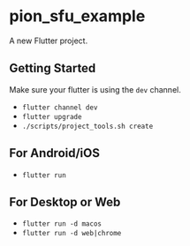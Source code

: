 # pion_sfu_example

A new Flutter project.

## Getting Started

Make sure your flutter is using the `dev` channel.

- `flutter channel dev`
- `flutter upgrade`
- `./scripts/project_tools.sh create`

## For Android/iOS
- `flutter run`

## For Desktop or Web
- `flutter run -d macos`
- `flutter run -d web|chrome`
